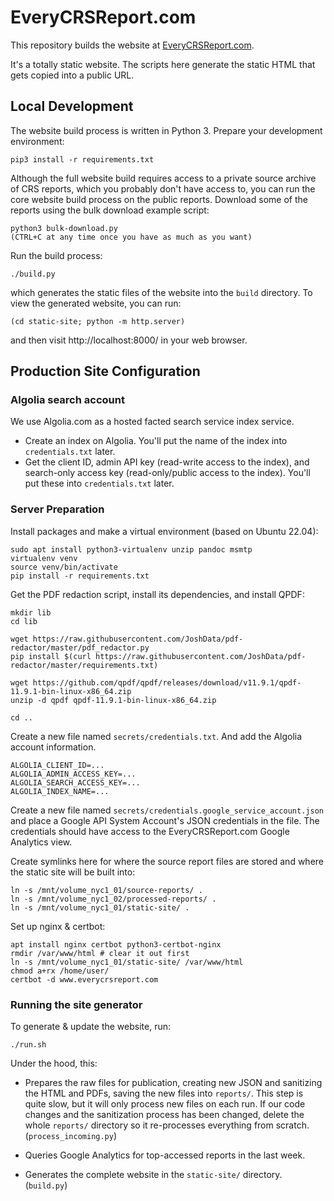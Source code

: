 # EveryCRSReport.com

This repository builds the website at [EveryCRSReport.com](https://www.everycrsreport.com).

It's a totally static website. The scripts here generate the static HTML that gets copied into a public URL.

## Local Development

The website build process is written in Python 3. Prepare your development environment:

	pip3 install -r requirements.txt

Although the full website build requires access to a private source archive of CRS reports, which you probably don't have access to, you can run the core website build process on the public reports. Download some of the reports using the bulk download example script:

	python3 bulk-download.py
	(CTRL+C at any time once you have as much as you want)

Run the build process:

	./build.py

which generates the static files of the website into the `build` directory. To view the generated website, you can run:

	(cd static-site; python -m http.server)

and then visit http://localhost:8000/ in your web browser.


## Production Site Configuration

### Algolia search account

We use Algolia.com as a hosted facted search service index service.

* Create an index on Algolia. You'll put the name of the index into `credentials.txt` later.
* Get the client ID, admin API key (read-write access to the index), and search-only access key (read-only/public access to the index). You'll put these into `credentials.txt` later.

### Server Preparation

Install packages and make a virtual environment (based on Ubuntu 22.04):

	sudo apt install python3-virtualenv unzip pandoc msmtp
	virtualenv venv
	source venv/bin/activate
	pip install -r requirements.txt

Get the PDF redaction script, install its dependencies, and install QPDF:

	mkdir lib
	cd lib

	wget https://raw.githubusercontent.com/JoshData/pdf-redactor/master/pdf_redactor.py
	pip install $(curl https://raw.githubusercontent.com/JoshData/pdf-redactor/master/requirements.txt)

	wget https://github.com/qpdf/qpdf/releases/download/v11.9.1/qpdf-11.9.1-bin-linux-x86_64.zip
	unzip -d qpdf qpdf-11.9.1-bin-linux-x86_64.zip

	cd ..

Create a new file named `secrets/credentials.txt`. And add the Algolia account information.

	ALGOLIA_CLIENT_ID=...
	ALGOLIA_ADMIN_ACCESS_KEY=...
	ALGOLIA_SEARCH_ACCESS_KEY=...
	ALGOLIA_INDEX_NAME=...

Create a new file named `secrets/credentials.google_service_account.json` and place a Google API System Account's JSON credentials in the file. The credentials should have access to the EveryCRSReport.com Google Analytics view.

Create symlinks here for where the source report files are stored and where the static site will be built into:

	ln -s /mnt/volume_nyc1_01/source-reports/ .
	ln -s /mnt/volume_nyc1_02/processed-reports/ .
	ln -s /mnt/volume_nyc1_01/static-site/ .

Set up nginx & certbot:

	apt install nginx certbot python3-certbot-nginx
	rmdir /var/www/html # clear it out first
	ln -s /mnt/volume_nyc1_01/static-site/ /var/www/html
	chmod a+rx /home/user/
	certbot -d www.everycrsreport.com

### Running the site generator

To generate & update the website, run:

	./run.sh

Under the hood, this:

* Prepares the raw files for publication, creating new JSON and sanitizing the HTML and PDFs, saving the new files into `reports/`. This step is quite slow, but it will only process new files on each run. If our code changes and the sanitization process has been changed, delete the whole `reports/` directory so it re-processes everything from scratch. (`process_incoming.py`) 

* Queries Google Analytics for top-accessed reports in the last week.

* Generates the complete website in the `static-site/` directory. (`build.py`)


